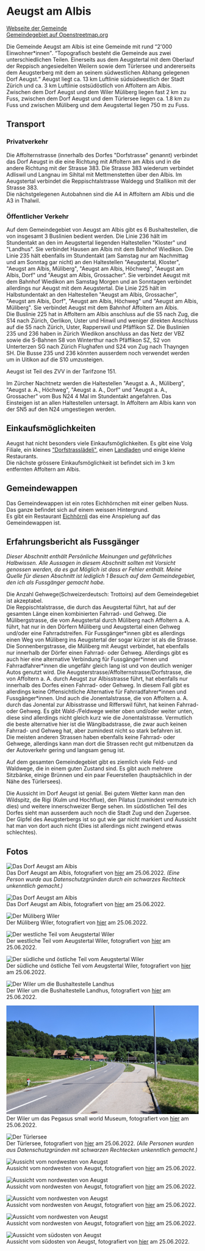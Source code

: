 # Aeugst am Albis

[Webseite der Gemeinde](https://www.aeugst-albis.ch/)  
[Gemeindegebiet auf Openstreetmap.org](https://www.openstreetmap.org/relation/1682079)

Die Gemeinde Aeugst am Albis ist eine Gemeinde mit rund <q cite="https://www.aeugst-albis.ch/gemeinde/zahlen-fakten.html/21">2'000 Einwohner\*innen</q>. <q cite="https://www.aeugst-albis.ch/gemeinde/unser-dorf.html/19">Topografisch besteht die Gemeinde aus zwei unterschiedlichen Teilen. Einerseits aus dem Aeugstertal mit dem Oberlauf der Reppisch angesiedelten Weilern sowie dem Türlersee und andererseits dem Aeugsterberg mit dem an seinem südwestlichen Abhang gelegenen Dorf Aeugst.</q> Aeugst liegt ca. 13 km Luftlinie südsüdwestlich der Stadt Zürich und ca. 3 km Luftlinie ostsüdöstlich von Affoltern am Albis.  
Zwischen dem Dorf Aeugst und dem Wiler Müliberg liegen fast 2 km zu Fuss, zwischen dem Dorf Aeugst und dem Türlersee liegen ca. 1.8 km zu Fuss und zwischen Müliberg und dem Aeugstertal liegen 750 m zu Fuss.

## Transport

### Privatverkehr

Die Affolternstrasse (innerhalb des Dorfes "Dorfstrasse" genannt) verbindet das Dorf Aeugst in die eine Richtung mit Affoltern am Albis und in die andere Richtung mit der Strasse 383. Die Strasse 383 wiederum verbindet Adliswil und Langnau im Sihltal mit Mettmenstetten über den Albis. Im Aeugstertal verbindet die Reppischtalstrasse Waldegg und Stallikon mit der Strasse 383.  
Die nächstgelegenen Autobahnen sind die A4 in Affoltern am Albis und die A3 in Thalwil.

### Öffentlicher Verkehr

Auf dem Gemeindegebiet von Aeugst am Albis gibt es 6 Bushaltestellen, die von insgesamt 3 Buslinien bedient werden. Die Linie 236 hält im Stundentakt an den im Aeugstertal liegenden Haltestellen "Kloster" und "Landhus". Sie verbindet Hausen am Albis mit dem Bahnhof Wiedikon. Die Linie 235 hält ebenfalls im Stundentakt (am Samstag nur am Nachmittag und am Sonntag gar nicht) an den Haltestellen "Aeugstertal, Kloster", "Aeugst am Albis, Müliberg", "Aeugst am Albis, Höchweg", "Aeugst am Albis, Dorf" und "Aeugst am Albis, Grossacher". Sie verbindet Aeugst mit dem Bahnhof Wiedikon am Samstag Morgen und an Sonntagen verbindet allerdings nur Aeugst mit dem Aeugstertal. Die Linie 225 hält im Halbstundentakt an den Haltestellen "Aeugst am Albis, Grossacher", "Aeugst am Albis, Dorf", "Aeugst am Albis, Höchweg" und "Aeugst am Albis, Müliberg". Sie verbindet Aeugst mit dem Bahnhof Affoltern am Albis.  
Die Buslinie 225 hat in Affoltern am Albis anschluss auf die S5 nach Zug, die S14 nach Zürich, Oerlikon, Uster und Hinwil und weniger direkten Anschluss auf die S5 nach Zürich, Uster, Rapperswil und Pfäffikon SZ. Die Buslinien 235 und 236 haben in Zürich Wiedikon anschluss an das Netz der VBZ sowie die S-Bahnen S8 von Winterthur nach Pfäffikon SZ, S2 von Unterterzen SG nach Zürich Flughafen und S24 von Zug nach Thayngen SH. Die Busse 235 und 236 könnten ausserdem noch verwendet werden um in Uitikon auf die S10 umzusteigen.

Aeugst ist Teil des ZVV in der Tarifzone 151.

Im Zürcher Nachtnetz werden die Haltestellen "Aeugst a. A., Müliberg", "Aeugst a. A., Höchweg", "Aeugst a. A., Dorf" und "Aeugst a. A., Grossacher" vom Bus N24 4 Mal im Stundentakt angefahren. Das Einsteigen ist an allen Haltestellen untersagt. In Affoltern am Albis kann von der SN5 auf den N24 umgestiegen werden.

## Einkaufsmöglichkeiten

Aeugst hat nicht besonders viele Einkaufsmöglichkeiten. Es gibt eine Volg Filiale, ein kleines ["Dorfstrasslädeli"](https://www.dorfstrasslaedeli.ch), einen [Landladen](http://www.der-landladen.ch) und einige kleine Restaurants.  
Die nächste grössere Einkaufsmöglichkeit ist befindet sich im 3 km entfernten Affoltern am Albis.

## Gemeindewappen

Das Gemeindewappen ist ein rotes Eichhörnchen mit einer gelben Nuss. Das ganze befindet sich auf einem weissen Hintergrund.  
Es gibt ein Restaurant [Eichhörnli](https://eichhoernli-aeugst.ch/index.php) das eine Anspielung auf das Gemeindewappen ist.

## Erfahrungsbericht als Fussgänger

*Dieser Abschnitt enthält Persönliche Meinungen und gefährliches Halbwissen. Alle Aussagen in diesem Abschnitt sollten mit Vorsicht genossen werden, da es gut Möglich ist dass er Fehler enthält. Meine Quelle für diesen Abschnitt ist lediglich 1 Besuch auf dem Gemeindegebiet, den ich als Fussgänger gemacht habe.*

Die Anzahl Gehwege(Schweizerdeutsch: Trottoirs) auf dem Gemeindegebiet ist akzeptabel.  
Die Reppischtalstrasse, die durch das Aeugstertal führt, hat auf der gesamten Länge einen kombinierten Fahrrad- und Gehweg. Die Mülibergstrasse, die vom Aeugstertal durch Müliberg nach Affoltern a. A. führt, hat nur in den Dörfern Müliberg und Aeugstertal einen Gehweg und/oder eine Fahrradstreifen. Für Fussgänger\*innen gibt es allerdings einen Weg von Müliberg ins Aeugstertal der sogar kürzer ist als die Strasse. Die Sonnenbergstrasse, die Müliberg mit Aeugst verbindet, hat ebenfalls nur innerhalb der Dörfer einen Fahrrad- oder Gehweg. Allerdings gibt es auch hier eine alternative Verbindung für Fussgänger\*innen und Fahrradfahrer\*innen die ungefähr gleich lang ist und von deutlich weniger Autos genutzt wird. Die Aeugsterstrasse/Affolternstrasse/Dorfstrasse, die von Affoltern a. A. durch Aeugst zur Albisstrasse führt, hat ebenfalls nur innerhalb des Dorfes einen Fahrrad- oder Gehweg. In diesem Fall gibt es allerdings keine Offensichtliche Alternative für Fahrradfahrer\*innen und Fussgänger\*innen. Und auch die Jonentalstrasse, die von Affoltern a. A. durch das Jonental zur Albisstrasse und Rifferswil führt, hat keinen Fahrrad- oder Gehweg. Es gibt Wald-/Feldwege weiter oben und/oder weiter unten, diese sind allerdings nicht gleich kurz wie die Jonentalstrasse. Vermutlich die beste alternative hier ist die Wängibadstrasse, die zwar auch keinen Fahrrad- und Gehweg hat, aber zumindest nicht so stark befahren ist.  
Die meisten anderen Strassen haben ebenfalls keine Fahrrad- oder Gehwege, allerdings kann man dort die Strassen recht gut mitbenutzen da der Autoverkehr gering und langsam genug ist.

Auf dem gesamten Gemeindegebiet gibt es ziemlich viele Feld- und Waldwege, die in einem guten Zustand sind. Es gibt auch mehrere Sitzbänke, einige Brünnen und ein paar Feuerstellen (hauptsächlich in der Nähe des Türlersees).

Die Aussicht im Dorf Aeugst ist genial. Bei gutem Wetter kann man den Wildspitz, die Rigi (Kulm und Hochflue), den Pilatus (zumindest vermute ich dies) und weitere innerschweizer Berge sehen. Im südöstlichen Teil des Dorfes sieht man ausserdem auch noch die Stadt Zug und den Zugersee.  
Der Gipfel des Aeugsterbergs ist so gut wie gar nicht markiert und Aussicht hat man von dort auch nicht (Dies ist allerdings nicht zwingend etwas schlechtes).

## Fotos

![Das Dorf Aeugst am Albis](../../images/Aeugst_a_A/Aeugst_a_A_2.jpg)  
Das Dorf Aeugst am Albis, fotografiert von [hier](https://www.openstreetmap.org/search?whereami=1&amp;query=47.26411%2C8.47950#map=19/47.26411/8.47950) am 25.06.2022. *(Eine Person wurde aus Datenschutzgründen durch ein schwarzes Rechteck unkenntlich gemacht.)*

![Das Dorf Aeugst am Albis](../../images/Aeugst_a_A/Aeugst_a_A_1.jpg)  
Das Dorf Aeugst am Albis, fotografiert von [hier](https://www.openstreetmap.org/search?whereami=1&amp;query=47.26411%2C8.47950#map=19/47.26411/8.47950) am 25.06.2022.

![Der Müliberg Wiler](../../images/Aeugst_a_A/Mueliberg.jpg)  
Der Müliberg Wiler, fotografiert von [hier](https://www.openstreetmap.org/search?whereami=1&amp;query=47.28024%2C8.48030#map=19/47.28024/8.48030) am 25.06.2022.

![Der westliche Teil vom Aeugstertal Wiler](../../images/Aeugst_a_A/Aeugstertal_1.jpg)  
Der westliche Teil vom Aeugstertal Wiler, fotografiert von [hier](https://www.openstreetmap.org/search?whereami=1&amp;query=47.28535%2C8.47891#map=19/47.28535/8.47891) am 25.06.2022.

![Der südliche und östliche Teil vom Aeugstertal Wiler](../../images/Aeugst_a_A/Aeugstertal_2.jpg)  
Der südliche und östliche Teil vom Aeugstertal Wiler, fotografiert von [hier](https://www.openstreetmap.org/search?whereami=1&amp;query=47.28577%2C8.47922#map=17/47.28577/8.47922) am 25.06.2022.

![Der Wiler um die Bushaltestelle Landhus](../../images/Aeugst_a_A/Aeugst_Landhus_1.jpg)  
Der Wiler um die Bushaltestelle Landhus, fotografiert von [hier](https://www.openstreetmap.org/search?whereami=1&amp;query=47.28249%2C8.49518#map=19/47.28249/8.49518) am 25.06.2022.

![Der Wiler um das Pegasus small world Museum](../../images/Aeugst_a_A/Aeugst_Landhus_2.jpg)  
Der Wiler um das Pegasus small world Museum, fotografiert von [hier](https://www.openstreetmap.org/search?whereami=1&amp;query=47.27920%2C8.50112#map=19/47.27920/8.50112) am 25.06.2022.

![Der Türlersee](../../images/Aeugst_a_A/Tuerlersee_Aeugst.jpg)  
Der Türlersee, fotografiert von [hier](https://www.openstreetmap.org/search?whereami=1&amp;query=47.27479%2C8.49548#map=19/47.27479/8.49548) am 25.06.2022. *(Alle Personen wurden aus Datenschutzgründen mit schwarzen Rechtecken unkenntlich gemacht.)*

![Aussicht vom nordwesten von Aeugst](../../images/Aeugst_a_A/Aeugst_Aussicht_1.jpg)  
Aussicht vom nordwesten von Aeugst, fotografiert von [hier](https://www.openstreetmap.org/search?whereami=1&amp;query=47.27193%2C8.48017#map=19/47.27193/8.48017) am 25.06.2022.

![Aussicht vom nordwesten von Aeugst](../../images/Aeugst_a_A/Aeugst_Aussicht_2.jpg)  
Aussicht vom nordwesten von Aeugst, fotografiert von [hier](https://www.openstreetmap.org/search?whereami=1&amp;query=47.27193%2C8.48017#map=19/47.27193/8.48017) am 25.06.2022.

![Aussicht vom nordwesten von Aeugst](../../images/Aeugst_a_A/Aeugst_Aussicht_3.jpg)  
Aussicht vom nordwesten von Aeugst, fotografiert von [hier](https://www.openstreetmap.org/search?whereami=1&amp;query=47.27193%2C8.48017#map=19/47.27193/8.48017) am 25.06.2022.

![Aussicht vom nordwesten von Aeugst](../../images/Aeugst_a_A/Aeugst_Aussicht_4.jpg)  
Aussicht vom nordwesten von Aeugst, fotografiert von [hier](https://www.openstreetmap.org/search?whereami=1&amp;query=47.27193%2C8.48017#map=19/47.27193/8.48017) am 25.06.2022.

![Aussicht vom südosten von Aeugst](../../images/Aeugst_a_A/Aeugst_Aussicht_5.jpg)  
Aussicht vom südosten von Aeugst, fotografiert von [hier](https://www.openstreetmap.org/search?whereami=1&amp;query=47.26783%2C8.48968#map=19/47.26783/8.48968) am 25.06.2022.
